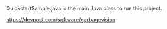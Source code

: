 QuickstartSample.java is the main Java class to run this project. 

https://devpost.com/software/garbagevision
